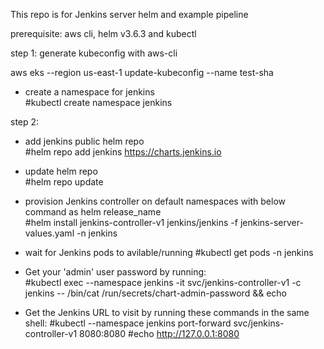 This repo is for Jenkins server helm and example pipeline

prerequisite: aws cli, helm v3.6.3 and kubectl 

step 1: generate kubeconfig with aws-cli 

aws eks --region us-east-1 update-kubeconfig --name test-sha

* create a namespace for jenkins\
#kubectl create namespace jenkins

step 2: 
* add jenkins public helm repo\
#helm repo add jenkins https://charts.jenkins.io

* update helm repo\
#helm repo update

* provision Jenkins controller on default namespaces with below command as helm release_name\
#helm install jenkins-controller-v1 jenkins/jenkins -f jenkins-server-values.yaml -n jenkins

* wait for Jenkins pods to avilable/running
#kubectl get pods -n jenkins

* Get your 'admin' user password by running:\
#kubectl exec --namespace jenkins -it svc/jenkins-controller-v1 -c jenkins -- /bin/cat /run/secrets/chart-admin-password && echo
* Get the Jenkins URL to visit by running these commands in the same shell:
#kubectl --namespace jenkins port-forward svc/jenkins-controller-v1 8080:8080
#echo http://127.0.0.1:8080



